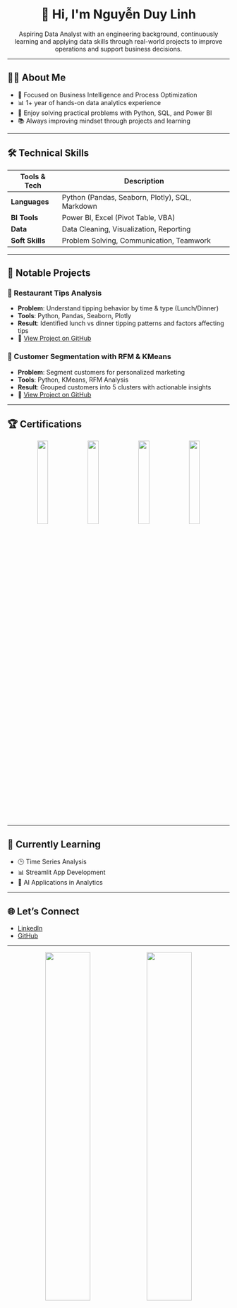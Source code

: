 
<h1 align="center">👋 Hi, I'm Nguyễn Duy Linh</h1>

<p align="center">
  Aspiring Data Analyst with an engineering background, continuously learning and applying data skills through real-world projects to improve operations and support business decisions.
</p>

---

## 🧑‍💻 About Me

- 🔎 Focused on Business Intelligence and Process Optimization  
- 📊 1+ year of hands-on data analytics experience  
- 🧠 Enjoy solving practical problems with Python, SQL, and Power BI  
- 📚 Always improving mindset through projects and learning  

---

## 🛠️ Technical Skills

| Tools & Tech | Description |
|--------------|-------------|
| **Languages** | Python (Pandas, Seaborn, Plotly), SQL, Markdown |
| **BI Tools** | Power BI, Excel (Pivot Table, VBA) |
| **Data** | Data Cleaning, Visualization, Reporting |
| **Soft Skills** | Problem Solving, Communication, Teamwork |

---

## 📂 Notable Projects

### 🧾 Restaurant Tips Analysis
- **Problem**: Understand tipping behavior by time & type (Lunch/Dinner)  
- **Tools**: Python, Pandas, Seaborn, Plotly  
- **Result**: Identified lunch vs dinner tipping patterns and factors affecting tips  
- 🔗 [View Project on GitHub](https://github.com/AntoniNguyen123/Restaurant-Tips-Analysis)

### 🎯 Customer Segmentation with RFM & KMeans
- **Problem**: Segment customers for personalized marketing  
- **Tools**: Python, KMeans, RFM Analysis  
- **Result**: Grouped customers into 5 clusters with actionable insights  
- 🔗 [View Project on GitHub](https://github.com/AntoniNguyen123/Customer-Segmentation-Analysis)

---

## 🏆 Certifications

<p align="center">
  <img src="https://github.com/user-attachments/assets/7595d28c-519a-47c7-8aaf-f2a852ff77be" width="22%">
  <img src="https://github.com/user-attachments/assets/fdd251b5-57df-4b94-8460-f215841bf2a3" width="22%">
  <img src="https://github.com/user-attachments/assets/95c38823-9d8d-413d-a85a-9a068b18428d" width="22%">
  <img src="https://github.com/user-attachments/assets/2f1253b2-cba2-4356-a935-18f19577de4b" width="22%">
</p>

---

## 🚀 Currently Learning

- 🕒 Time Series Analysis  
- 📊 Streamlit App Development  
- 🤖 AI Applications in Analytics  

---

## 🌐 Let’s Connect

- [LinkedIn](https://www.linkedin.com/in/nguy%E1%BB%85n-duy-linh/)
- [GitHub](https://github.com/AntoniNguyen123)

---

<p align="center">
  <img src="https://github-readme-stats.vercel.app/api?username=AntoniNguyen123&show_icons=true&theme=default" width="45%">
  <img src="https://github-readme-stats.vercel.app/api/top-langs/?username=AntoniNguyen123&layout=compact&theme=default" width="45%">
</p>

<p align="center">
  <img src="https://raw.githubusercontent.com/AntoniNguyen123/Data-Portfolio/main/da_desktop.jpg" width="60%" alt="Analytics Dashboard" />
</p>

<p align="center">
  <i>Thanks for visiting! 🚀</i>
</p>
